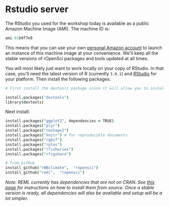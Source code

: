 
# Rstudio server

The RStudio you used for the workshop today is available as a public Amazon Machine Image (AMI). The machine ID is:

```coffee
ami-81b8f7e8
```

This means that you can use your own [personal Amazon account](https://console.aws.amazon.com/console/home) to launch an instance of this machine image at your convenience. We'll keep all the stable versions of rOpenSci packages and tools updated at all times. 

You will most likely just want to work locally on your copy of RStudio. In that case, you'll need the latest version of R (currently `3.0.1`) and [RStudio](http://www.rstudio.com/) for your platform. Then install the following packages:

```coffee
# First install the devtools package since it will allow you to install packages directly from GitHub that haven't yet been submitted to CRAN.

install.packages("devtools")
library(devtools)
```

Next install:

```coffee
install.packages("ggplot2", dependencies = TRUE)
install.packages("plyr")
install.packages("reshape2")
install.packages("knitr") # for reproducible documents
install.packages("rgbif")
install.packages("rplos")
install.packages("rfisheries")
install.packages("rfigshare")

# from GitHub
install_github("rWBclimate",  "ropensci")
install_github("reml",  "ropensci")
```

*Note: REML currently has dependencies that are not on CRAN. See [this page]() for instructions on how to install them from source. Once a stable version is ready, all dependencies will also be available and setup will be a lot simpler.*


